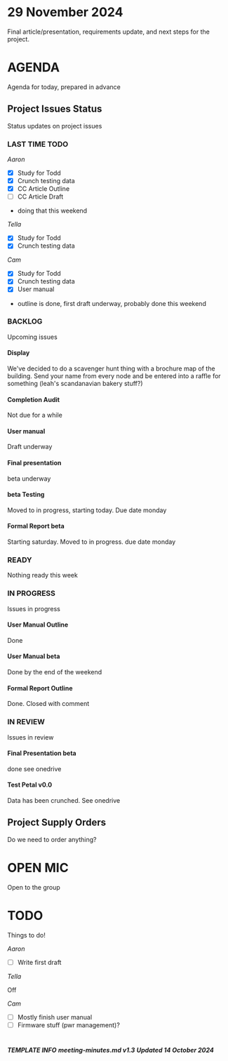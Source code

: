 # 29 November 2024

Final article/presentation, requirements update, and next steps for the project.

# AGENDA

Agenda for today, prepared in advance

## Project Issues Status

Status updates on project issues

### LAST TIME TODO

_Aaron_

- [x] Study for Todd
- [x] Crunch testing data
- [x] CC Article Outline
- [ ] CC Article Draft
 - doing that this weekend

_Tella_

- [x] Study for Todd
- [x] Crunch testing data

_Cam_

- [x] Study for Todd
- [x] Crunch testing data
- [x] User manual
 - outline is done, first draft underway, probably done this weekend

### BACKLOG

Upcoming issues

#### Display

We've decided to do a scavenger hunt thing with a brochure map of the building.
Send your name from every node and be entered into a raffle for something (leah's scandanavian bakery stuff?)

#### Completion Audit

Not due for a while

#### User manual

Draft underway

#### Final presentation

beta underway

#### beta Testing

Moved to in progress, starting today. Due date monday

#### Formal Report beta

Starting saturday. Moved to in progress. due date monday

### READY

Nothing ready this week

### IN PROGRESS

Issues in progress

#### User Manual Outline

Done

#### User Manual beta

Done by the end of the weekend

#### Formal Report Outline

Done. Closed with comment

### IN REVIEW

Issues in review

#### Final Presentation beta

done see onedrive

#### Test Petal v0.0

Data has been crunched. See onedrive

## Project Supply Orders

Do we need to order anything?

# OPEN MIC

Open to the group

# TODO

Things to do!

_Aaron_

- [ ] Write first draft

_Tella_

Off

_Cam_

- [ ] Mostly finish user manual
- [ ] Firmware stuff (pwr management)?

# 

***TEMPLATE INFO***
***meeting-minutes.md v1.3***
***Updated 14 October 2024***